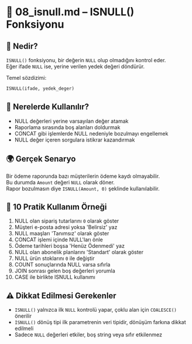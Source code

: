 # 📘 08_isnull.md – ISNULL() Fonksiyonu

## 🧠 Nedir?

`ISNULL()` fonksiyonu, bir değerin `NULL` olup olmadığını kontrol eder.  
Eğer ifade `NULL` ise, yerine verilen yedek değeri döndürür.

Temel sözdizimi:
```sql
ISNULL(ifade, yedek_deger)
```

## 🎯 Nerelerde Kullanılır?

- NULL değerleri yerine varsayılan değer atamak
- Raporlama sırasında boş alanları doldurmak
- CONCAT gibi işlemlerde NULL nedeniyle bozulmayı engellemek
- NULL değer içeren sorgulara istikrar kazandırmak

## 🌍 Gerçek Senaryo

Bir ödeme raporunda bazı müşterilerin ödeme kaydı olmayabilir.  
Bu durumda `Amount` değeri `NULL` olarak döner.  
Rapor bozulmasın diye `ISNULL(Amount, 0)` şeklinde kullanılabilir.

## 🧪 10 Pratik Kullanım Örneği

1. NULL olan sipariş tutarlarını `0` olarak göster
2. Müşteri e-posta adresi yoksa 'Belirsiz' yaz
3. NULL maaşları 'Tanımsız' olarak göster
4. CONCAT işlemi içinde NULL'ları önle
5. Ödeme tarihleri boşsa 'Henüz Ödenmedi' yaz
6. NULL olan abonelik planlarını 'Standart' olarak göster
7. NULL ürün stoklarını `0` ile değiştir
8. COUNT sonuçlarında NULL varsa sıfırla
9. JOIN sonrası gelen boş değerleri yorumla
10. CASE ile birlikte ISNULL kullanımı

## ⚠️ Dikkat Edilmesi Gerekenler

- `ISNULL()` yalnızca ilk `NULL` kontrolü yapar, çoklu alan için `COALESCE()` önerilir
- `ISNULL()` dönüş tipi ilk parametrenin veri tipidir, dönüşüm farkına dikkat edilmeli
- Sadece `NULL` değerleri etkiler, boş string veya sıfır etkilenmez